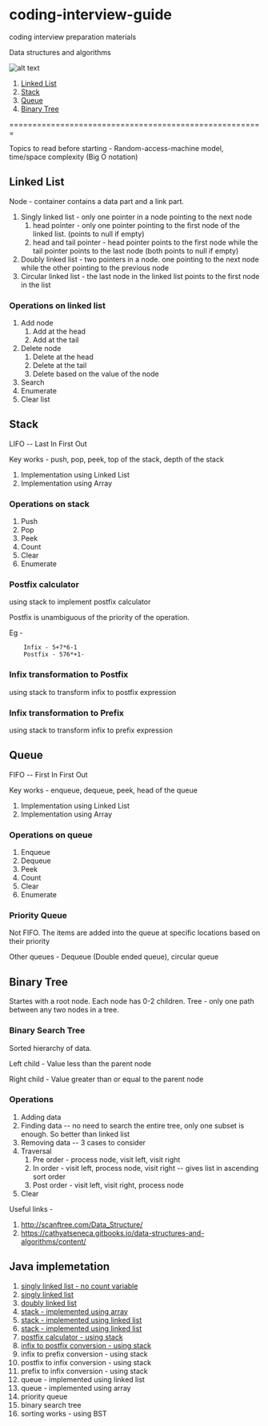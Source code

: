 # coding-interview-guide
coding interview preparation materials



Data structures and algorithms

![alt text](http://scanftree.com/Data_Structure/pic.png "Data Structures")

1. [Linked List](#linked-list)
2. [Stack](#stack)
3. [Queue](#queue)
4. [Binary Tree](#binary-tree)

=======================================================

Topics to read before starting - Random-access-machine model, time/space complexity (Big O notation)

## Linked List
Node - container contains a data part and a link part.

1. Singly linked list - only one pointer in a node pointing to the next node
    1. head pointer - only one pointer pointing to the first node of the linked list. (points to null if empty)
    2. head and tail pointer - head pointer points to the first node while the tail pointer points to the last node (both points to null if empty)
2. Doubly linked list - two pointers in a node. one pointing to the next node while the other pointing to the previous node
3. Circular linked list - the last node in the linked list points to the first node in the list

### Operations on linked list
1. Add node
    1. Add at the head
    2. Add at the tail
2. Delete node
    1. Delete at the head
    2. Delete at the tail
    3. Delete based on the value of the node
3. Search
4. Enumerate
5. Clear list


## Stack
LIFO -- Last In First Out

Key works - push, pop, peek, top of the stack, depth of the stack

1. Implementation using Linked List
2. Implementation using Array

### Operations on stack
1. Push
2. Pop
3. Peek
4. Count
5. Clear
6. Enumerate

### Postfix calculator
using stack to implement postfix calculator

Postfix is unambiguous of the priority of the operation.

Eg -
```
    Infix - 5+7*6-1
    Postfix - 576*+1-
```

### Infix transformation to Postfix
using stack to transform infix to postfix expression

### Infix transformation to Prefix
using stack to transform infix to prefix expression

## Queue
FIFO -- First In First Out

Key works - enqueue, dequeue, peek, head of the queue

1. Implementation using Linked List
2. Implementation using Array

### Operations on queue
1. Enqueue
2. Dequeue
3. Peek
4. Count
5. Clear
6. Enumerate

### Priority Queue
Not FIFO. The items are added into the queue at specific locations based on their priority

Other queues - Dequeue (Double ended queue), circular queue

## Binary Tree
Startes with a root node. Each node has 0-2 children. Tree - only one path between any two nodes in a tree.

### Binary Search Tree
Sorted hierarchy of data. 

Left child - Value less than the parent node

Right child - Value greater than or equal to the parent node

### Operations
1. Adding data
2. Finding data -- no need to search the entire tree, only one subset is enough. So better than linked list
3. Removing data -- 3 cases to consider
4. Traversal
    1. Pre order - process node, visit left, visit right
    2. In order - visit left, process node, visit right -- gives list in ascending sort order
    3. Post order - visit left, visit right, process node
5. Clear


Useful links -
1. http://scanftree.com/Data_Structure/
2. https://cathyatseneca.gitbooks.io/data-structures-and-algorithms/content/


## Java implemetation
1. [singly linked list - no count variable](https://github.com/NithinBiliya/coding-interview-guide/blob/master/java-implementation/linked-list/com/cig/ds/SinglyLinkedList.java)
2. [singly linked list](https://github.com/NithinBiliya/coding-interview-guide/blob/master/java-implementation/linked-list/com/cig/ds/SinglyLinkedList2.java)
3. [doubly linked list](https://github.com/NithinBiliya/coding-interview-guide/blob/master/java-implementation/linked-list/com/cig/ds/DoublyLinkedList.java)
4. [stack - implemented using array](https://github.com/NithinBiliya/coding-interview-guide/blob/master/java-implementation/stack/com/cig/ds/StackArray.java)
5. [stack - implemented using linked list](https://github.com/NithinBiliya/coding-interview-guide/blob/master/java-implementation/stack/com/cig/ds/StackLinkedList.java)
6. [stack - implemented using linked list](https://github.com/NithinBiliya/coding-interview-guide/blob/master/java-implementation/stack/com/cig/ds/StackLinkedList.java)
7. [postfix calculator - using stack](https://github.com/NithinBiliya/coding-interview-guide/blob/master/java-implementation/stack/PostfixCalculator.java)
8. [infix to postfix conversion - using stack](https://github.com/NithinBiliya/coding-interview-guide/blob/master/java-implementation/stack/InfixToPostfix.java)
9. infix to prefix conversion - using stack
10. postfix to infix conversion - using stack
11. prefix to infix conversion - using stack
12. queue - implemented using linked list
13. queue - implemented using array
14. priority queue
15. binary search tree
16. sorting works - using BST

